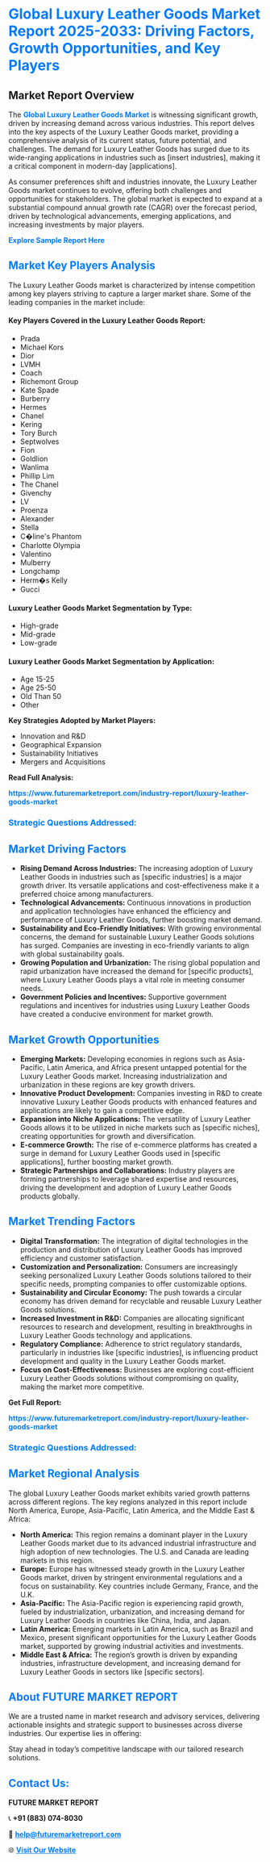 <h1 style="color: #007BFF;">Global Luxury Leather Goods Market Report 2025-2033: Driving Factors, Growth Opportunities, and Key Players</h1>

<section id="overview">
<h2>Market Report Overview</h2>
<p>The <a href="https://www.futuremarketreport.com/industry-report/luxury-leather-goods-market" style="color: #007BFF; text-decoration: none;"><strong>Global Luxury Leather Goods Market</strong></a> is witnessing significant growth, driven by increasing demand across various industries. This report delves into the key aspects of the Luxury Leather Goods market, providing a comprehensive analysis of its current status, future potential, and challenges. The demand for Luxury Leather Goods has surged due to its wide-ranging applications in industries such as [insert industries], making it a critical component in modern-day [applications].</p>
<p>As consumer preferences shift and industries innovate, the Luxury Leather Goods market continues to evolve, offering both challenges and opportunities for stakeholders. The global market is expected to expand at a substantial compound annual growth rate (CAGR) over the forecast period, driven by technological advancements, emerging applications, and increasing investments by major players.</p>
</section>

<section id="overview">
<p><a href="https://www.futuremarketreport.com/request-sample/reportId=44009" style="color: #007BFF; text-decoration: none;"><strong>Explore Sample Report Here</strong></a></p>
</section>

<section id="key-players">
<h2 style="color: #007BFF;">Market Key Players Analysis</h2>
<p>The Luxury Leather Goods market is characterized by intense competition among key players striving to capture a larger market share. Some of the leading companies in the market include:</p>
<h4>Key Players Covered in the Luxury Leather Goods Report:</h4>
<ul><li>Prada</li><li>Michael Kors</li><li>Dior</li><li>LVMH</li><li>Coach</li><li>Richemont Group</li><li>Kate Spade</li><li>Burberry</li><li>Hermes</li><li>Chanel</li><li>Kering</li><li>Tory Burch</li><li>Septwolves</li><li>Fion</li><li>Goldlion</li><li>Wanlima</li><li>Phillip Lim</li><li>The Chanel</li><li>Givenchy</li><li>LV</li><li>Proenza</li><li>Alexander</li><li>Stella</li><li>C�line&#039;s Phantom</li><li>Charlotte Olympia</li><li>Valentino</li><li>Mulberry</li><li>Longchamp</li><li>Herm�s Kelly</li><li>Gucci</li></ul>
<h4>Luxury Leather Goods Market Segmentation by Type:</h4>
<ul><li>High-grade</li><li>Mid-grade</li><li>Low-grade</li></ul>

<h4>Luxury Leather Goods Market Segmentation by Application:</h4>
<ul><li>Age 15-25</li><li>Age 25-50</li><li>Old Than 50</li><li>Other</li></ul>
<p><strong>Key Strategies Adopted by Market Players:</strong></p>
<ul>
<li>Innovation and R&D</li>
<li>Geographical Expansion</li>
<li>Sustainability Initiatives</li>
<li>Mergers and Acquisitions</li>
</ul>
</section>

<section>
<p><strong>Read Full Analysis: </strong></p><a href="https://www.futuremarketreport.com/industry-report/luxury-leather-goods-market" style="color: #007BFF; text-decoration: none;"><strong>https://www.futuremarketreport.com/industry-report/luxury-leather-goods-market</strong></a>
<h3 style="color: #007BFF;">Strategic Questions Addressed:</h3>
</section>

<section id="driving-factors">
<h2 style="color: #007BFF;">Market Driving Factors</h2>
<ul>
<li><strong>Rising Demand Across Industries:</strong> The increasing adoption of Luxury Leather Goods in industries such as [specific industries] is a major growth driver. Its versatile applications and cost-effectiveness make it a preferred choice among manufacturers.</li>
<li><strong>Technological Advancements:</strong> Continuous innovations in production and application technologies have enhanced the efficiency and performance of Luxury Leather Goods, further boosting market demand.</li>
<li><strong>Sustainability and Eco-Friendly Initiatives:</strong> With growing environmental concerns, the demand for sustainable Luxury Leather Goods solutions has surged. Companies are investing in eco-friendly variants to align with global sustainability goals.</li>
<li><strong>Growing Population and Urbanization:</strong> The rising global population and rapid urbanization have increased the demand for [specific products], where Luxury Leather Goods plays a vital role in meeting consumer needs.</li>
<li><strong>Government Policies and Incentives:</strong> Supportive government regulations and incentives for industries using Luxury Leather Goods have created a conducive environment for market growth.</li>
</ul>
</section>

<section id="growth-opportunities">
<h2 style="color: #007BFF;">Market Growth Opportunities</h2>
<ul>
<li><strong>Emerging Markets:</strong> Developing economies in regions such as Asia-Pacific, Latin America, and Africa present untapped potential for the Luxury Leather Goods market. Increasing industrialization and urbanization in these regions are key growth drivers.</li>
<li><strong>Innovative Product Development:</strong> Companies investing in R&D to create innovative Luxury Leather Goods products with enhanced features and applications are likely to gain a competitive edge.</li>
<li><strong>Expansion into Niche Applications:</strong> The versatility of Luxury Leather Goods allows it to be utilized in niche markets such as [specific niches], creating opportunities for growth and diversification.</li>
<li><strong>E-commerce Growth:</strong> The rise of e-commerce platforms has created a surge in demand for Luxury Leather Goods used in [specific applications], further boosting market growth.</li>
<li><strong>Strategic Partnerships and Collaborations:</strong> Industry players are forming partnerships to leverage shared expertise and resources, driving the development and adoption of Luxury Leather Goods products globally.</li>
</ul>
</section>

<section id="trending-factors">
<h2 style="color: #007BFF;">Market Trending Factors</h2>
<ul>
<li><strong>Digital Transformation:</strong> The integration of digital technologies in the production and distribution of Luxury Leather Goods has improved efficiency and customer satisfaction.</li>
<li><strong>Customization and Personalization:</strong> Consumers are increasingly seeking personalized Luxury Leather Goods solutions tailored to their specific needs, prompting companies to offer customizable options.</li>
<li><strong>Sustainability and Circular Economy:</strong> The push towards a circular economy has driven demand for recyclable and reusable Luxury Leather Goods solutions.</li>
<li><strong>Increased Investment in R&D:</strong> Companies are allocating significant resources to research and development, resulting in breakthroughs in Luxury Leather Goods technology and applications.</li>
<li><strong>Regulatory Compliance:</strong> Adherence to strict regulatory standards, particularly in industries like [specific industries], is influencing product development and quality in the Luxury Leather Goods market.</li>
<li><strong>Focus on Cost-Effectiveness:</strong> Businesses are exploring cost-efficient Luxury Leather Goods solutions without compromising on quality, making the market more competitive.</li>
</ul>
</section>

<section>
<p><strong>Get Full Report: </strong></p><a href="https://www.futuremarketreport.com/industry-report/luxury-leather-goods-market" style="color: #007BFF; text-decoration: none;"><strong>https://www.futuremarketreport.com/industry-report/luxury-leather-goods-market</strong></a>
<h3 style="color: #007BFF;">Strategic Questions Addressed:</h3>
</section>


<section id="regional-analysis">
<h2 style="color: #007BFF;">Market Regional Analysis</h2>
<p>The global Luxury Leather Goods market exhibits varied growth patterns across different regions. The key regions analyzed in this report include North America, Europe, Asia-Pacific, Latin America, and the Middle East & Africa:</p>
<ul>
<li><strong>North America:</strong> This region remains a dominant player in the Luxury Leather Goods market due to its advanced industrial infrastructure and high adoption of new technologies. The U.S. and Canada are leading markets in this region.</li>
<li><strong>Europe:</strong> Europe has witnessed steady growth in the Luxury Leather Goods market, driven by stringent environmental regulations and a focus on sustainability. Key countries include Germany, France, and the U.K.</li>
<li><strong>Asia-Pacific:</strong> The Asia-Pacific region is experiencing rapid growth, fueled by industrialization, urbanization, and increasing demand for Luxury Leather Goods in countries like China, India, and Japan.</li>
<li><strong>Latin America:</strong> Emerging markets in Latin America, such as Brazil and Mexico, present significant opportunities for the Luxury Leather Goods market, supported by growing industrial activities and investments.</li>
<li><strong>Middle East & Africa:</strong> The region’s growth is driven by expanding industries, infrastructure development, and increasing demand for Luxury Leather Goods in sectors like [specific sectors].</li>
</ul>
</section>

<footer>
<h2 style="color: #007BFF;">About FUTURE MARKET REPORT</h2>
<p>We are a trusted name in market research and advisory services, delivering actionable insights and strategic support to businesses across diverse industries. Our expertise lies in offering:</p>

<p>Stay ahead in today’s competitive landscape with our tailored research solutions.</p>

<h2 style="color: #007BFF;">Contact Us:</h2>
<p><strong>FUTURE MARKET REPORT</strong></p>
<p>📞 <strong>+91 (883) 074-8030</strong></p>
<p>📧 <strong><a href="mailto:help@futuremarketreport.com" style="color: #007BFF;">help@futuremarketreport.com</a></strong></p>
<p>🌐 <strong><a href="https://www.futuremarketreport.com/" style="color: #007BFF;">Visit Our Website</a></strong></p>
</footer>